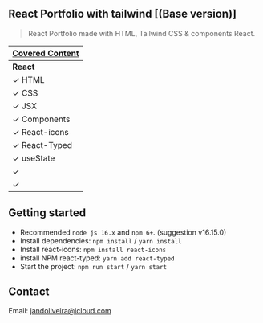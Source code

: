 ## React Portfolio with tailwind [(Base version)]

> React Portfolio made with HTML, Tailwind CSS & components React.

<!-- ![preview](public/dist/img/demo1.png) -->

| [Covered Content](https://github.com/JailsonA/) |
| ----------------------------------------------- |
| **React**                                       |
| ✓ HTML                                          |
| ✓ CSS                                           |
| ✓ JSX                                           |
| ✓ Components                                    |
| ✓ React-icons                                   |
| ✓ React-Typed                                   |
| ✓ useState                                      |
| ✓                                               |
| ✓                                               |

<!-- ![preview](public/dist/img/demo2.png) -->

## Getting started

- Recommended `node js 16.x` and `npm 6+`. (suggestion v16.15.0)
- Install dependencies: `npm install` / `yarn install`
- Install react-icons: `npm install react-icons`
- install NPM react-typed: `yarn add react-typed`
- Start the project: `npm run start` / `yarn start`

## Contact

Email: jandoliveira@icloud.com
